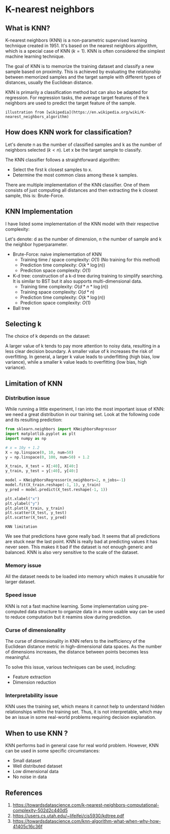 # K-nearest neighbors
## What is KNN?

K-nearest neighbors (KNN) is a non-parametric supervised learning technique created in 1951. It's based on the nearest neighbors algorithm, which is a special case of KNN ($k = 1$). KNN is often considered the simplest machine learning technique.

The goal of KNN is to memorize the training dataset and classify a new sample based on proximity. This is achieved by evaluating the relationship between memorized samples and the target sample with different types of distances, usually the Euclidean distance.

KNN is primarily a classification method but can also be adapted for regression. For regression tasks, the average target features of the k neighbors are used to predict the target feature of the sample.

```{figure} https://raw.githubusercontent.com/TheRayquaza/therayquaza.github.io/main/images/machine_learning/knn/KNN.png
illustration from [wikipedia](https://en.wikipedia.org/wiki/K-nearest_neighbors_algorithm)
```

## How does KNN work for classification?

Let's denote n as the number of classified samples and k as the number of neighbors selected ($k < n$). Let x be the target sample to classify.

The KNN classifier follows a straightforward algorithm:
- Select the first k closest samples to x.
- Determine the most common class among these k samples.

There are multiple implementation of the KNN classifier. One of them consists of just computing all distances and then extracting the k closest sample, this is: Brute-Force.

## KNN Implementation

I have listed some implementation of the KNN model with their respective complexity:

Let's denote: d as the number of dimension, n the number of sample and k the neighbor hyperparameter.
- Brute-Force: naive implementation of KNN
    * Training time / space complexity: $O(1)$ (No training for this method)
    * Prediction time complexity: $O(k * \log(n))$
    * Prediction space complexity: $O(1)$
- K-d tree: construction of a k-d tree during training to simplify searching. It is similar to BST but it also supports multi-dimensional data.
    * Training time complexity: $O(d * n * \log(n))$
    * Training space complexity: $O(d * n)$
    * Prediction time complexity: $O(k * \log(n))$
    * Prediction space complexity: $O(1)$
- Ball tree

## Selecting k

The choice of k depends on the dataset:

A larger value of k tends to pay more attention to noisy data, resulting in a less clear decision boundary.
A smaller value of k increases the risk of overfitting.
In general, a larger k value leads to underfitting (high bias, low variance), while a smaller k value leads to overfitting (low bias, high variance).

## Limitation of KNN

### Distribution issue

While running a little experiment, I ran into the most important issue of KNN: we need a great distribution in our training set.
Look at the following code and its resulting prediction:

```python
from sklearn.neighbors import KNeighborsRegressor
import matplotlib.pyplot as plt
import numpy as np

# x = 10y + 1.2
X = np.linspace(0, 10, num=50)
y = np.linspace(0, 100, num=50) + 1.2

X_train, X_test = X[:40], X[40:]
y_train, y_test = y[:40], y[40:]

model = KNeighborsRegressor(n_neighbors=2, n_jobs=-1)
model.fit(X_train.reshape(-1, 1), y_train)
y_pred = model.predict(X_test.reshape(-1, 1))

plt.xlabel("x")
plt.ylabel("y")
plt.plot(X_train, y_train)
plt.scatter(X_test, y_test)
plt.scatter(X_test, y_pred)
```
```{figure} https://raw.githubusercontent.com/TheRayquaza/therayquaza.github.io/main/images/machine_learning/knn/KNN_distribution_issue.png
KNN limitation
```

We see that predictions have gone really bad. It seems that all predictions are stuck near the last point.
KNN is really bad at predicting values it has never seen. This makes it bad if the dataset is not enough generic and balanced.
KNN is also very sensitive to the scale of the dataset.

### Memory issue

All the dataset needs to be loaded into memory which makes it unusable for larger dataset.

### Speed issue

KNN is not a fast machine learning. Some implementation using pre-computed data structure to organize data in a more usable way can be used to reduce computation but it reamins slow during prediction.

### Curse of dimensionality
The curse of dimensionality in KNN refers to the inefficiency of the Euclidean distance metric in high-dimensional data spaces. As the number of dimensions increases, the distance between points becomes less meaningful.

To solve this issue, various techniques can be used, including:
- Feature extraction
- Dimension reduction

### Interpretability issue

KNN uses the training set, which means it cannot help to understand hidden relationships within the training set.
Thus, it is not interpretable, which may be an issue in some real-world problems requiring decision explanation.

## When to use KNN ?

KNN performs bad in general case for real world problem.
However, KNN can be used in some specific circumstances:
- Small dataset
- Well distributed dataset
- Low dimensional data
- No noise in data

## References
1. https://towardsdatascience.com/k-nearest-neighbors-computational-complexity-502d2c440d5
2. https://users.cs.utah.edu/~lifeifei/cis5930/kdtree.pdf
3. https://towardsdatascience.com/knn-algorithm-what-when-why-how-41405c16c36f
